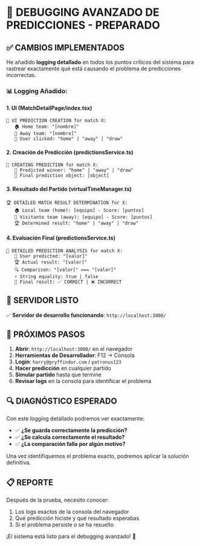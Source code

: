# 🔧 DEBUGGING AVANZADO DE PREDICCIONES - PREPARADO

## ✅ CAMBIOS IMPLEMENTADOS

He añadido **logging detallado** en todos los puntos críticos del sistema para rastrear exactamente qué está causando el problema de predicciones incorrectas.

### 📊 Logging Añadido:

#### 1. **UI (MatchDetailPage/index.tsx)**
```
🎯 UI PREDICTION CREATION for match X:
   🏠 Home team: "[nombre]"
   🚗 Away team: "[nombre]"  
   👤 User clicked: "home" | "away" | "draw"
```

#### 2. **Creación de Predicción (predictionsService.ts)**
```
🔮 CREATING PREDICTION for match X:
   📝 Predicted winner: "home" | "away" | "draw"
   💾 Final prediction object: [object]
```

#### 3. **Resultado del Partido (virtualTimeManager.ts)**
```
🏆 DETAILED MATCH RESULT DETERMINATION for X:
   🏠 Local team (home): [equipo] - Score: [puntos]
   🚗 Visitante team (away): [equipo] - Score: [puntos]
   🏆 Determined result: "home" | "away" | "draw"
```

#### 4. **Evaluación Final (predictionsService.ts)**
```
🔮 DETAILED PREDICTION ANALYSIS for match X:
   📝 User predicted: "[valor]"
   🏆 Actual result: "[valor]"
   🔍 Comparison: "[valor]" === "[valor]"
   ⚡ String equality: true | false
   🎯 Final result: ✅ CORRECT | ❌ INCORRECT
```

## 🚀 SERVIDOR LISTO

✅ **Servidor de desarrollo funcionando**: `http://localhost:3000/`

## 🎯 PRÓXIMOS PASOS

1. **Abrir**: `http://localhost:3000/` en el navegador
2. **Herramientas de Desarrollador**: F12 → Consola  
3. **Login**: `harry@gryffindor.com` / `patronus123`
4. **Hacer predicción** en cualquier partido
5. **Simular partido** hasta que termine
6. **Revisar logs** en la consola para identificar el problema

## 🔍 DIAGNÓSTICO ESPERADO

Con este logging detallado podremos ver exactamente:

- ✅ **¿Se guarda correctamente la predicción?**
- ✅ **¿Se calcula correctamente el resultado?**
- ✅ **¿La comparación falla por algún motivo?**

Una vez identifiquemos el problema exacto, podremos aplicar la solución definitiva.

## 📋 REPORTE

Después de la prueba, necesito conocer:
1. Los logs exactos de la consola del navegador
2. Qué predicción hiciste y qué resultado esperabas
3. Si el problema persiste o se ha resuelto

¡El sistema está listo para el debugging avanzado! 🚀
